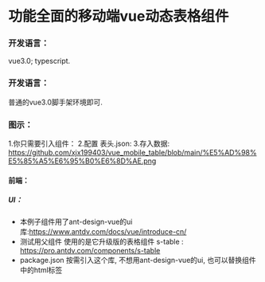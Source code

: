 # 功能全面的移动端vue动态表格组件

### 开发语言：
vue3.0; typescript.
### 开发语言：
普通的vue3.0脚手架环境即可.
### 图示：
1.你只需要引入组件：
2.配置 表头.json:
3.存入数据:
https://github.com/xjx199403/vue_mobile_table/blob/main/%E5%AD%98%E5%85%A5%E6%95%B0%E6%8D%AE.png

#### 前端： 


##### UI：
* 本例子组件用了ant-design-vue的ui库:https://www.antdv.com/docs/vue/introduce-cn/
* 测试用父组件 使用的是它升级版的表格组件 s-table  : https://pro.antdv.com/components/s-table
* package.json 按需引入这个库, 不想用ant-design-vue的ui, 也可以替换组件中的html标签


